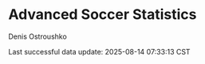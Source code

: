 # Advanced Soccer Statistics
Denis Ostroushko

<!-- gfm -->

Last successful data update: 2025-08-14 07:33:13 CST
